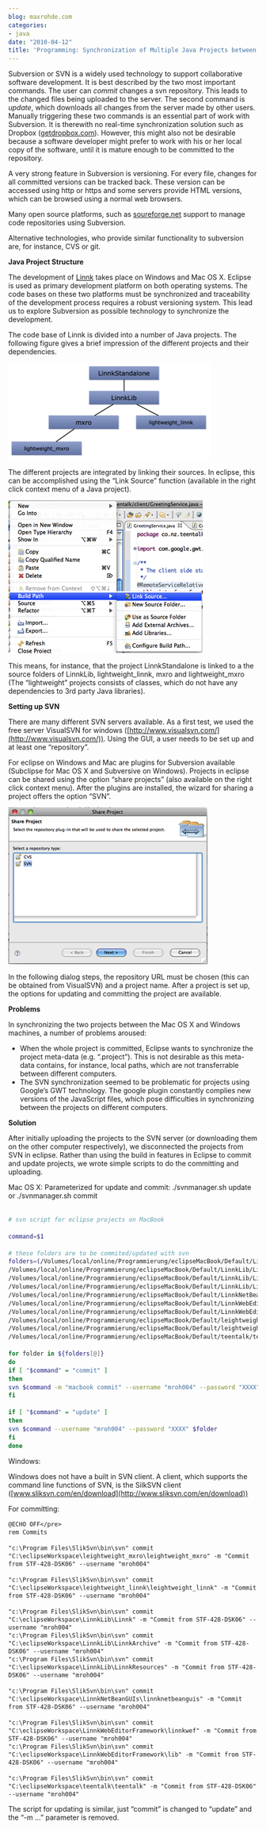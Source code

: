 ```yaml
---
blog: maxrohde.com
categories:
- java
date: "2010-04-12"
title: 'Programming: Synchronization of Multiple Java Projects between Mac OS X and Windows'
---
```


Subversion or SVN is a widely used technology to support collaborative software development. It is best described by the two most important commands. The user can _commit_ changes a svn repository. This leads to the changed files being uploaded to the server. The second command is _update_, which downloads all changes from the server made by other users. Manually triggering these two commands is an essential part of work with Subversion. It is therewith no real-time synchronization solution such as Dropbox ([getdropbox.com](http://getdropbox.com)). However, this might also not be desirable because a software developer might prefer to work with his or her local copy of the software, until it is mature enough to be committed to the repository.

A very strong feature in Subversion is versioning. For every file, changes for all committed versions can be tracked back. These version can be accessed using http or https and some servers provide HTML versions, which can be browsed using a normal web browsers.

Many open source platforms, such as [soureforge.net](http://soureforge.net) support to manage code repositories using Subversion.

Alternative technologies, who provide similar functionality to subversion are, for instance, CVS or git.

**Java Project Structure**

The development of [Linnk](http://www.linnk.de/) takes place on Windows and Mac OS X. Eclipse is used as primary development platform on both operating systems. The code bases on these two platforms must be synchronized and traceability of the development process requires a robust versioning system. This lead us to explore Subversion as possible technology to synchronize the development.

The code base of Linnk is divided into a number of Java projects. The following figure gives a brief impression of the different projects and their dependencies.

![wpid-linnkprojectstructurepng.png](images/wpid-linnkprojectstructurepng.png)

The different projects are integrated by linking their sources. In eclipse, this can be accomplished using the “Link Source” function (available in the right click context menu of a Java project).

![wpid-bildschirmfoto2010-04-13um08-40-04.png](images/wpid-bildschirmfoto2010-04-13um08-40-04.png)

This means, for instance, that the project LinnkStandalone is linked to a the source folders of LinnkLib, lightweight_linnk, mxro and lightweight_mxro (The “lightweight” projects consists of classes, which do not have any dependencies to 3rd party Java libraries).

**Setting up SVN**

There are many different SVN servers available. As a first test, we used the free server VisualSVN for windows ([http://www.visualsvn.com/](http://www.visualsvn.com/)). Using the GUI, a user needs to be set up and at least one “repository”.

For eclipse on Windows and Mac are plugins for Subversion available (Subclipse for Mac OS X and Subversive on Windows). Projects in eclipse can be shared using the option “share projects” (also available on the right click context menu). After the plugins are installed, the wizard for sharing a project offers the option “SVN”.

![wpid-bildschirmfoto2010-04-13um08-51-12.png](images/wpid-bildschirmfoto2010-04-13um08-51-12.png)

In the following dialog steps, the repository URL must be chosen (this can be obtained from VisualSVN) and a project name. After a project is set up, the options for updating and committing the project are available.

**Problems**

In synchronizing the two projects between the Mac OS X and Windows machines, a number of problems aroused:

- When the whole project is committed, Eclipse wants to synchronize the project meta-data (e.g. “.project”). This is not desirable as this meta-data contains, for instance, local paths, which are not transferrable between different computers.
- The SVN synchronization seemed to be problematic for projects using Google’s GWT technology. The google plugin constantly complies new versions of the JavaScript files, which pose difficulties in synchronizing between the projects on different computers.

**Solution**

After initially uploading the projects to the SVN server (or downloading them on the other computer respectively), we disconnected the projects from SVN in eclipse. Rather than using the build in features in Eclipse to commit and update projects, we wrote simple scripts to do the committing and uploading.

Mac OS X: Parameterized for update and commit: ./svnmanager.sh update or ./svnmanager.sh commit

```bash

# svn script for eclipse projects on MacBook

command=$1

# these folders are to be commited/updated with svn
folders=(/Volumes/local/online/Programmierung/eclipseMacBook/Default/Linnk \
/Volumes/local/online/Programmierung/eclipseMacBook/Default/LinnkLib/Linnk \
/Volumes/local/online/Programmierung/eclipseMacBook/Default/LinnkLib/LinnkResources \
/Volumes/local/online/Programmierung/eclipseMacBook/Default/LinnkLib/LinnkArchive \
/Volumes/local/online/Programmierung/eclipseMacBook/Default/LinnkNetBeanGUIs/linnknetbeanguis \
/Volumes/local/online/Programmierung/eclipseMacBook/Default/LinnkWebEditorFramework/linnkwef \
/Volumes/local/online/Programmierung/eclipseMacBook/Default/LinnkWebEditorFramework/lib \
/Volumes/local/online/Programmierung/eclipseMacBook/Default/leightweight_linnk/leightweight_linnk \
/Volumes/local/online/Programmierung/eclipseMacBook/Default/leightweight_mxro/leightweight_mxro \
/Volumes/local/online/Programmierung/eclipseMacBook/Default/teentalk/teentalk )

for folder in ${folders[@]}
do
if [ "$command" = "commit" ]
then
svn $command -m "macbook commit" --username "mroh004" --password "XXXX" $folder
fi

if [ "$command" = "update" ]
then
svn $command --username "mroh004" --password "XXXX" $folder
fi
done
```

Windows:

Windows does not have a built in SVN client. A client, which supports the command line functions of SVN, is the SilkSVN client ([www.sliksvn.com/en/download](http://www.sliksvn.com/en/download))

For committing:

```text
@ECHO OFF</pre>
rem Commits

"c:\Program Files\SlikSvn\bin\svn" commit "C:\eclipseWorkspace\leightweight_mxro\leightweight_mxro" -m "Commit from STF-428-DSK06" --username "mroh004"

"c:\Program Files\SlikSvn\bin\svn" commit "C:\eclipseWorkspace\leightweight_linnk\leightweight_linnk" -m "Commit from STF-428-DSK06" --username "mroh004"

"c:\Program Files\SlikSvn\bin\svn" commit "C:\eclipseWorkspace\LinnkLib\Linnk" -m "Commit from STF-428-DSK06" --username "mroh004"
"c:\Program Files\SlikSvn\bin\svn" commit "C:\eclipseWorkspace\LinnkLib\LinnkArchive" -m "Commit from STF-428-DSK06" --username "mroh004"
"c:\Program Files\SlikSvn\bin\svn" commit "C:\eclipseWorkspace\LinnkLib\LinnkResources" -m "Commit from STF-428-DSK06" --username "mroh004"

"c:\Program Files\SlikSvn\bin\svn" commit "C:\eclipseWorkspace\LinnkNetBeanGUIs\linnknetbeanguis" -m "Commit from STF-428-DSK06" --username "mroh004"

"c:\Program Files\SlikSvn\bin\svn" commit "C:\eclipseWorkspace\LinnkWebEditorFramework\linnkwef" -m "Commit from STF-428-DSK06" --username "mroh004"
"c:\Program Files\SlikSvn\bin\svn" commit "C:\eclipseWorkspace\LinnkWebEditorFramework\lib" -m "Commit from STF-428-DSK06" --username "mroh004"

"c:\Program Files\SlikSvn\bin\svn" commit "C:\eclipseWorkspace\teentalk\teentalk" -m "Commit from STF-428-DSK06" --username "mroh004"
```

The script for updating is similar, just “commit” is changed to “update” and the “-m ...” parameter is removed.
